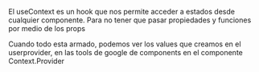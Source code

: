 El useContext es un hook que nos permite acceder a estados desde cualquier componente.
Para no tener que pasar propiedades y funciones por medio de los props

Cuando todo esta armado, podemos ver los values que creamos en el userprovider, en las tools de google de components en el componente
Context.Provider
